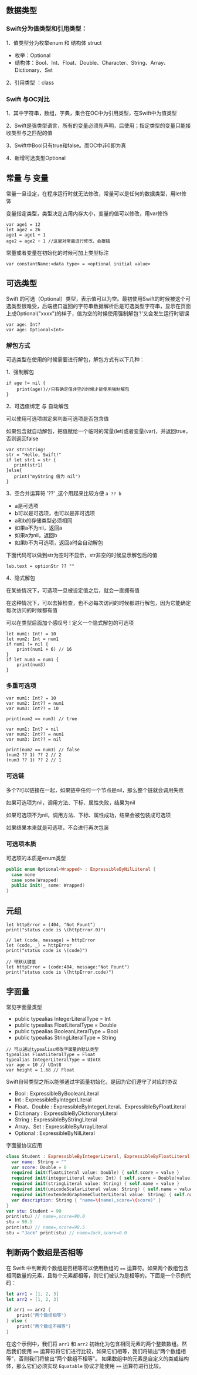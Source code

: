 ## 数据类型

### Swift分为值类型和引用类型：

1、值类型分为枚举enum 和 结构体 struct

- 枚举：Optional
- 结构体：Bool、Int、Float、Double、Character、String、Array、Dictionary、Set

2、引用类型 ：class

### Swift 与OC对比

1、其中字符串，数组，字典，集合在OC中为引用类型，在Swift中为值类型

2、Swift是强类型语言，所有的变量必须先声明，后使用；指定类型的变量只能接收类型与之匹配的值

3、Swift中Bool只有true和false。而OC中非0即为真

4、新增可选类型Optional

## 常量 与 变量

常量一旦设定，在程序运行时就无法修改，常量可以是任何的数据类型，用let修饰

变量指定类型，类型决定占用内存大小，变量的值可以修改，用var修饰

```
var age1 = 12
let age2 = 26
age1 = age1 + 1
age2 = age2 + 1 //这里对常量进行修改，会报错
```

常量或者变量在初始化的时候可加上类型标注

``var constantName:<data type> = <optional initial value>``

## 可选类型

Swift 的可选（Optional）类型，表示值可以为空。最初使用Swift的时候被这个可选类型很难受，后端接口返回的字符串数据解析后是可选类型字符串，显示在页面上成Optional("xxxx")的样子，值为空的时候使用强制解包'!'又会发生运行时错误

```
var age: Int?
var age: Optional<Int>

```

### 解包方式

可选类型在使用的时候需要进行解包，解包方式有以下几种：

1、强制解包

```
if age != nil {
	print(age!)//只有确定值非空的时候才能使用强制解包
}
```

2、可选值绑定 与 自动解包

可以使用可选项绑定来判断可选项是否包含值

如果包含就自动解包，把值赋给一个临时的常量(let)或者变量(var)，并返回true，否则返回false

```
var str:String!
str = "Hello, Swift!"
if let str1 = str {
   print(str1)
}else{
   print("myString 值为 nil")
}
```

3、空合并运算符 '??' ,这个用起来比较方便
`` a ?? b ``

- a是可选项
- b可以是可选项，也可以是非可选项
- a和b的存储类型必须相同
- 如果a不为nil，返回a
- 如果a为nil，返回b
- 如果b不为可选项，返回a时会自动解包

下面代码可以做到str为空时不显示，str非空的时候显示解包后的值

``leb.text = optionStr ?? ""``

4、隐式解包

在某些情况下，可选项一旦被设定值之后，就会一直拥有值 

在这种情况下，可以去掉检查，也不必每次访问的时候都进行解包，因为它能确定每次访问的时候都有值 

可以在类型后面加个感叹号 ! 定义一个隐式解包的可选项

```
let num1: Int! = 10 
let num2: Int = num1 
if num1 != nil {
	print(num1 + 6) // 16 
} 
if let num3 = num1 {
	print(num3) 
}
```

### 多重可选项

```
var num1: Int? = 10 
var num2: Int?? = num1 
var num3: Int?? = 10

print(num2 == num3) // true		
```



```
var num1: Int? = nil 
var num2: Int?? = num1 
var num3: Int?? = nil

print(num2 == num3) // false
(num2 ?? 1) ?? 2 // 2 
(num3 ?? 1) ?? 2 // 1
```

### 可选链

多个?可以链接在一起，如果链中任何一个节点是nil，那么整个链就会调用失败

如果可选项为nil，调用方法、下标、属性失败，结果为nil 

如果可选项不为nil，调用方法、下标、属性成功，结果会被包装成可选项

如果结果本来就是可选项，不会进行再次包装

### 可选项本质

可选项的本质是enum类型

```swift
public enum Optional<Wrapped> : ExpressibleByNilLiteral { 
  case none 
  case some(Wrapped) 
  public init(_ some: Wrapped) 
}
```

## 元组

```
let httpError = (404, "Not Fount")
print("status code is \(httpError.0)")

// let (code, message) = httpError
let (code, _) = httpError
print("status code is \(code)")

// 带默认键值
let httpError = (code:404, message:"Not Fount")
print("status code is \(httpError.code)")
```

## 字面量

常见字面量类型

- public typealias IntegerLiteralType = Int 
- public typealias FloatLiteralType = Double 
- public typealias BooleanLiteralType = Bool 
- public typealias StringLiteralType = String

```
// 可以通过typealias修改字面量的默认类型 
typealias FloatLiteralType = Float 
typealias IntegerLiteralType = UInt8 
var age = 10 // UInt8 
var height = 1.68 // Float
```

Swift自带类型之所以能够通过字面量初始化，是因为它们遵守了对应的协议

- Bool : ExpressibleByBooleanLiteral
- Int : ExpressibleByIntegerLiteral 
- Float、Double : ExpressibleByIntegerLiteral、ExpressibleByFloatLiteral
- Dictionary : ExpressibleByDictionaryLiteral  
- String : ExpressibleByStringLiteral
- Array、Set : ExpressibleByArrayLiteral 
- Optional : ExpressibleByNilLiteral

字面量协议应用

```swift
class Student : ExpressibleByIntegerLiteral, ExpressibleByFloatLiteral, ExpressibleByStringLiteral, CustomStringConvertible {
  var name: String = "" 
  var score: Double = 0 
  required init(floatLiteral value: Double) { self.score = value } 
  required init(integerLiteral value: Int) { self.score = Double(value) } 
  required init(stringLiteral value: String) { self.name = value } 
  required init(unicodeScalarLiteral value: String) { self.name = value } 
  required init(extendedGraphemeClusterLiteral value: String) { self.name = value } 
  var description: String { "name=\(name),score=\(score)" }
} 
var stu: Student = 90 
print(stu) // name=,score=90.0 
stu = 98.5 
print(stu) // name=,score=98.5 
stu = "Jack" print(stu) // name=Jack,score=0.0
```

## 判断两个数组是否相等

在 Swift 中判断两个数组是否相等可以使用数组的 `==` 运算符。如果两个数组包含相同数量的元素，且每个元素都相等，则它们被认为是相等的。下面是一个示例代码：

```swift
let arr1 = [1, 2, 3]
let arr2 = [1, 2, 3]

if arr1 == arr2 {
    print("两个数组相等")
} else {
    print("两个数组不相等")
}
```

在这个示例中，我们将 `arr1` 和 `arr2` 初始化为包含相同元素的两个整数数组。然后我们使用 `==` 运算符将它们进行比较，如果它们相等，我们将输出“两个数组相等”，否则我们将输出“两个数组不相等”。
如果数组中的元素是自定义的类或结构体，那么它们必须实现 `Equatable` 协议才能使用 `==` 运算符进行比较。
